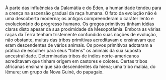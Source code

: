 ﻿À parte das influências da Dalamátia e do Éden, a humanidade tendeu para a crença na ascensão gradual da raça humana. O fato da evolução não é uma descoberta moderna; os antigos compreenderam o caráter lento e evolucionário do progresso humano. Os gregos primitivos tinham idéias claras disto apesar da sua proximidade da Mesopotâmia. Embora as várias raças da Terra tenham tristemente confundido suas noções de evolução, não obstante, muitas das tribos primitivas acreditavam e ensinavam que eram descendentes de vários animais. Os povos primitivos adotaram a prática de escolher para seus “totens” os animais da sua suposta ancestralidade. Determinadas tribos de índios norte-americanos acreditavam que tinham origem em castores e coiotes. Certas tribos africanas ensinam que são descendentes da hiena; uma tribo malaia, do lêmure; um grupo da Nova Guiné, do papagaio.